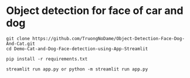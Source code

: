 # Object detection for face of car and dog

    git clone https://github.com/TruongNoDame/Object-Detection-Face-Dog-And-Cat.git
    cd Demo-Cat-and-Dog-Face-detection-using-App-Streamlit
    
    pip install -r requirements.txt
    
    streamlit run app.py or python -m streamlit run app.py
 
